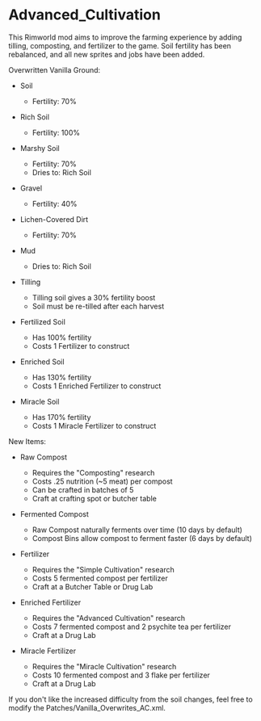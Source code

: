 # Advanced_Cultivation
This Rimworld mod aims to improve the farming experience by adding tilling, composting, and fertilizer to the game. Soil fertility has been rebalanced, and all new sprites and jobs have been added.

Overwritten Vanilla Ground:

* Soil
  * Fertility: 70%

* Rich Soil
  * Fertility: 100%

* Marshy Soil
  * Fertility: 70%
  * Dries to: Rich Soil

* Gravel
  * Fertility: 40%

* Lichen-Covered Dirt
  * Fertility: 70%

* Mud
  * Dries to: Rich Soil

* Tilling
  * Tilling soil gives a 30% fertility boost
  * Soil must be re-tilled after each harvest

* Fertilized Soil 
  * Has 100% fertility
  * Costs 1 Fertilizer to construct

* Enriched Soil
  * Has 130% fertility
  * Costs 1 Enriched Fertilizer to construct

* Miracle Soil
  * Has 170% fertility
  * Costs 1 Miracle Fertilizer to construct

New Items:

* Raw Compost
  * Requires the "Composting" research
  * Costs .25 nutrition (~5 meat) per compost
  * Can be crafted in batches of 5
  * Craft at crafting spot or butcher table

* Fermented Compost
  * Raw Compost naturally ferments over time (10 days by default)
  * Compost Bins allow compost to ferment faster (6 days by default)

* Fertilizer
  * Requires the "Simple Cultivation" research
  * Costs 5 fermented compost per fertilizer
  * Craft at a Butcher Table or Drug Lab

* Enriched Fertilizer
  * Requires the "Advanced Cultivation" research
  * Costs 7 fermented compost and 2 psychite tea per fertilizer
  * Craft at a Drug Lab

* Miracle Fertilizer
  * Requires the "Miracle Cultivation" research
  * Costs 10 fermented compost and 3 flake per fertilizer
  * Craft at a Drug Lab

If you don't like the increased difficulty from the soil changes, feel free to modify the Patches/Vanilla_Overwrites_AC.xml.

